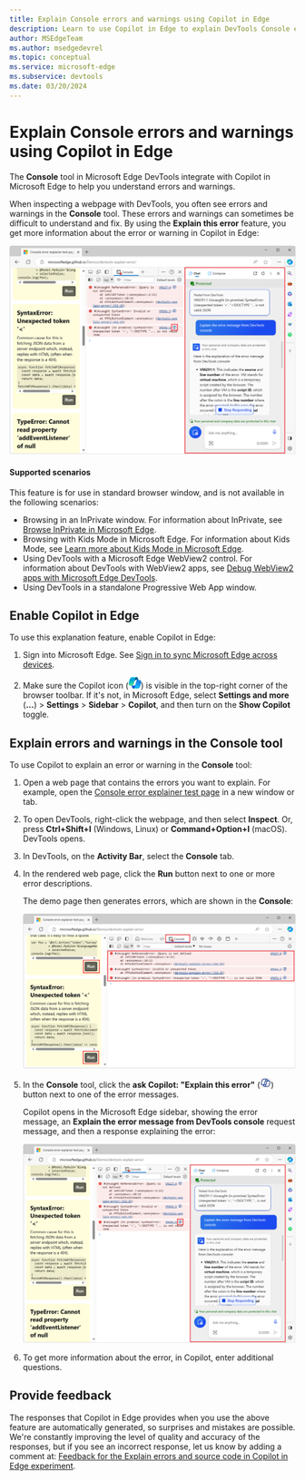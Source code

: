 ```yaml
---
title: Explain Console errors and warnings using Copilot in Edge
description: Learn to use Copilot in Edge to explain DevTools Console errors and warnings.
author: MSEdgeTeam
ms.author: msedgedevrel
ms.topic: conceptual
ms.service: microsoft-edge
ms.subservice: devtools
ms.date: 03/20/2024
---
```

# Explain Console errors and warnings using Copilot in Edge

The **Console** tool in Microsoft Edge DevTools integrate with Copilot in Microsoft Edge to help you understand errors and warnings.

When inspecting a webpage with DevTools, you often see errors and warnings in the **Console** tool. These errors and warnings can sometimes be difficult to understand and fix. By using the **Explain this error** feature, you get more information about the error or warning in Copilot in Edge:

![Copilot in the Microsoft Edge sidebar, showing the error message and the explanation.](./copilot-explain-images/copilot-error-explanation.png)


<!-- ------------------------------ -->
#### Supported scenarios

This feature is for use in standard browser window, and is not available in the following scenarios:

* Browsing in an InPrivate window.  For information about InPrivate, see [Browse InPrivate in Microsoft Edge](https://support.microsoft.com/microsoft-edge/browse-inprivate-in-microsoft-edge-cd2c9a48-0bc4-b98e-5e46-ac40c84e27e2).
* Browsing with Kids Mode in Microsoft Edge.  For information about Kids Mode, see [Learn more about Kids Mode in Microsoft Edge](https://support.microsoft.com/microsoft-edge/learn-more-about-kids-mode-in-microsoft-edge-4bf0273c-1cbd-47a9-a8f3-895bc1f95bdd).
* Using DevTools with a Microsoft Edge WebView2 control.  For information about DevTools with WebView2 apps, see [Debug WebView2 apps with Microsoft Edge DevTools](../../webview2/how-to/debug-devtools.md).
* Using DevTools in a standalone Progressive Web App window.


<!-- ====================================================================== -->
## Enable Copilot in Edge

To use this explanation feature, enable Copilot in Edge:

1. Sign into Microsoft Edge. See [Sign in to sync Microsoft Edge across devices](https://support.microsoft.com/microsoft-edge/sign-in-to-sync-microsoft-edge-across-devices-e6ffa79b-ed52-aa32-47e2-5d5597fe4674).

1. Make sure the Copilot icon (![The Copilot icon in the browser toolbar](./copilot-explain-images/copilot-icon.png)) is visible in the top-right corner of the browser toolbar. If it's not, in Microsoft Edge, select **Settings and more** (**...**) > **Settings** > **Sidebar** > **Copilot**, and then turn on the **Show Copilot** toggle.


<!-- ====================================================================== -->
## Explain errors and warnings in the Console tool

To use Copilot to explain an error or warning in the **Console** tool:

1. Open a web page that contains the errors you want to explain. For example, open the [Console error explainer test page](https://microsoftedge.github.io/Demos/devtools-explain-error/) in a new window or tab.

1. To open DevTools, right-click the webpage, and then select **Inspect**.  Or, press **Ctrl+Shift+I** (Windows, Linux) or **Command+Option+I** (macOS).  DevTools opens.

1. In DevTools, on the **Activity Bar**, select the **Console** tab.

1. In the rendered web page, click the **Run** button next to one or more error descriptions.

   The demo page then generates errors, which are shown in the **Console**:

   ![The demo web page in Edge, with the DevTools Console next to it, showing a few error messages](./copilot-explain-images/some-console-errors.png)

1. In the **Console** tool, click the **ask Copilot: "Explain this error"** (![The explain error icon in the Console](./copilot-explain-images/explain-icon.png)) button next to one of the error messages.

   Copilot opens in the Microsoft Edge sidebar, showing the error message, an **Explain the error message from DevTools console** request message, and then a response explaining the error:

   ![Copilot in the Microsoft Edge sidebar, showing the error message and the explanation](./copilot-explain-images/copilot-error-explanation.png)

1. To get more information about the error, in Copilot, enter additional questions.


<!-- ====================================================================== -->
## Provide feedback

The responses that Copilot in Edge provides when you use the above feature are automatically generated, so surprises and mistakes are possible. We're constantly improving the level of quality and accuracy of the responses, but if you see an incorrect response, let us know by adding a comment at: [Feedback for the Explain errors and source code in Copilot in Edge experiment](https://github.com/MicrosoftEdge/DevTools/issues/203).
